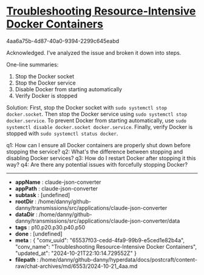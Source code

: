 # [Troubleshooting Resource-Intensive Docker Containers](https://claude.ai/chat/65537f03-cedd-4fa9-99b9-e5ced1e82b4a)

4aa6a75b-4d87-40a0-9394-2299c645eabd

 Acknowledged. I've analyzed the issue and broken it down into steps.

One-line summaries:
1. Stop the Docker socket
2. Stop the Docker service
3. Disable Docker from starting automatically
4. Verify Docker is stopped

Solution: First, stop the Docker socket with `sudo systemctl stop docker.socket`. Then stop the Docker service using `sudo systemctl stop docker.service`. To prevent Docker from starting automatically, use `sudo systemctl disable docker.socket docker.service`. Finally, verify Docker is stopped with `sudo systemctl status docker`.

q1: How can I ensure all Docker containers are properly shut down before stopping the service?
q2: What's the difference between stopping and disabling Docker services?
q3: How do I restart Docker after stopping it this way?
q4: Are there any potential issues with forcefully stopping Docker?

---

* **appName** : claude-json-converter
* **appPath** : claude-json-converter
* **subtask** : [undefined]
* **rootDir** : /home/danny/github-danny/transmissions/src/applications/claude-json-converter
* **dataDir** : /home/danny/github-danny/transmissions/src/applications/claude-json-converter/data
* **tags** : p10.p20.p30.p40.p50
* **done** : [undefined]
* **meta** : {
  "conv_uuid": "65537f03-cedd-4fa9-99b9-e5ced1e82b4a",
  "conv_name": "Troubleshooting Resource-Intensive Docker Containers",
  "updated_at": "2024-10-21T22:10:14.729552Z"
}
* **filepath** : /home/danny/github-danny/hyperdata/docs/postcraft/content-raw/chat-archives/md/6553/2024-10-21_4aa.md